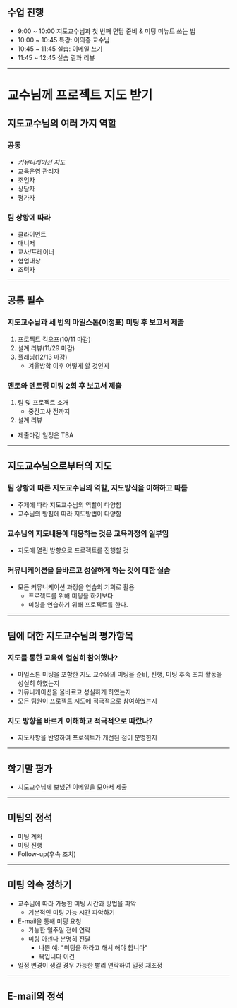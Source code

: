 ## 수업 진행
- 9:00 ~ 10:00 지도교수님과 첫 번째 면담 준비 & 미팅 미뉴트 쓰는 법
- 10:00 ~ 10:45 특강: 이의종 교수님
- 10:45 ~ 11:45 실습: 이메일 쓰기
- 11:45 ~ 12:45 실습 결과 리뷰

---
# 교수님께 프로젝트 지도 받기
## 지도교수님의 여러 가지 역할
### 공통
- *커뮤니케이션 지도*
- 교육운영 관리자
- 조언자
- 상담자
- 평가자

### 팀 상황에 따라
- 클라이언트
- 매니저
- 교사/트레이너
- 협업대상
- 조력자

---
## 공통 필수
### 지도교수님과 세 번의 마일스톤(이정표) 미팅 후 보고서 제출
1. 프로젝트 킥오프(10/11 마감)
2. 설계 리뷰(11/29 마감)
3. 플래닝(12/13 마감)
	- 겨울방학 이후 어떻게 할 것인지

### 멘토와 멘토링 미팅 2회 후 보고서 제출
1. 팀 및 프로젝트 소개
	- 중간고사 전까지
2. 설계 리뷰
- 제출마감 일정은 TBA

---
## 지도교수님으로부터의 지도
### 팀 상황에 따른 지도교수님의 역할, 지도방식을 이해하고 따름
- 주제에 따라 지도교수님의 역할이 다양함
- 교수님의 방침에 따라 지도방법이 다양함

### 교수님의 지도내용에 대응하는 것은 교육과정의 일부임
- 지도에 열린 방향으로 프로젝트를 진행할 것

### 커뮤니케이션을 올바르고 성실하게 하는 것에 대한 실습
- 모든 커뮤니케이션 과정을 연습의 기회로 활용
	- 프로젝트를 위해 미팅을 하기보다
	- 미팅을 연습하기 위해 프로젝트를 한다.

---
## 팀에 대한 지도교수님의 평가항목
### 지도를 통한 교육에 열심히 참여했나?
- 마일스톤 미팅을 포함한 지도 교수와의 미팅을 준비, 진행, 미팅 후속 조치 활동을 성실히 하였는지
- 커뮤니케이션을 올바르고 성실하게 하였는지
- 모든 팀원이 프로젝트 지도에 적극적으로 참여하였는지

### 지도 방향을 바르게 이해하고 적극적으로 따랐나?
- 지도사항을 반영하여 프로젝트가 개선된 점이 분명한지

---
## 학기말 평가
- 지도교수님께 보냈던 이메일을 모아서 제출

---
## 미팅의 정석
- 미팅 계획
- 미팅 진행
- Follow-up(후속 조치)

---
## 미팅 약속 정하기
- 교수님에 따라 가능한 미팅 시간과 방법을 파악
	- 기본적인 미팅 가능 시간 파악하기
- E-mail을 통해 미팅 요청
	- 가능한 일주일 전에 연락
	- 미팅 아젠다 분명히 전달
		- 나쁜 예: "미팅을 하라고 해서 해야 합니다"
		- 욕입니다 이건
- 일정 변경이 생길 경우 가능한 빨리 연락하여 일정 재조정

---
## E-mail의 정석


